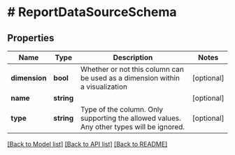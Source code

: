 # # ReportDataSourceSchema

## Properties

Name | Type | Description | Notes
------------ | ------------- | ------------- | -------------
**dimension** | **bool** | Whether or not this column can be used as a dimension within a visualization | [optional]
**name** | **string** |  | [optional]
**type** | **string** | Type of the column.  Only supporting the allowed values.  Any other types will be ignored. | [optional]

[[Back to Model list]](../../README.md#models) [[Back to API list]](../../README.md#endpoints) [[Back to README]](../../README.md)
